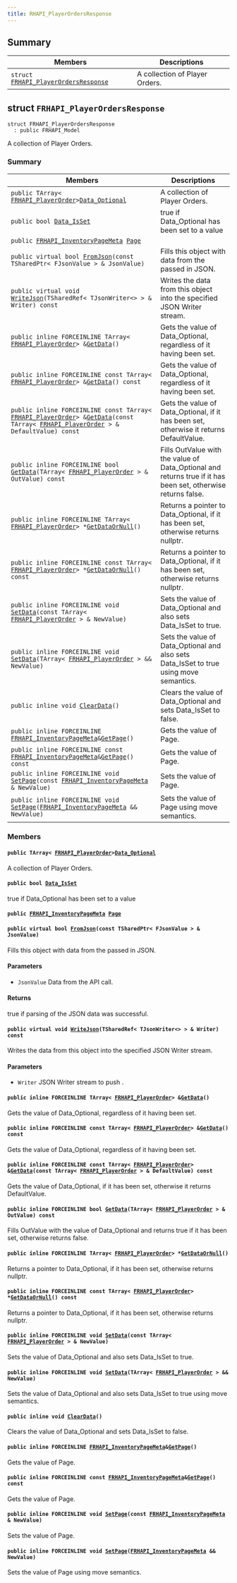 ```yaml
---
title: RHAPI_PlayerOrdersResponse
---
```


## Summary

 Members                        | Descriptions                                
--------------------------------|---------------------------------------------
`struct `[`FRHAPI_PlayerOrdersResponse`](#structFRHAPI__PlayerOrdersResponse) | A collection of Player Orders.

## struct `FRHAPI_PlayerOrdersResponse` <a id="structFRHAPI__PlayerOrdersResponse"></a>

```
struct FRHAPI_PlayerOrdersResponse
  : public FRHAPI_Model
```

A collection of Player Orders.

### Summary

 Members                        | Descriptions                                
--------------------------------|---------------------------------------------
`public TArray< `[`FRHAPI_PlayerOrder`](RHAPI_PlayerOrder.md#structFRHAPI__PlayerOrder)` > `[`Data_Optional`](#structFRHAPI__PlayerOrdersResponse_1a9b5ab0f08df600c223c5be96df84401d) | A collection of Player Orders.
`public bool `[`Data_IsSet`](#structFRHAPI__PlayerOrdersResponse_1a53ee2928956e233c882bcc3352ae89ac) | true if Data_Optional has been set to a value
`public `[`FRHAPI_InventoryPageMeta`](RHAPI_InventoryPageMeta.md#structFRHAPI__InventoryPageMeta)` `[`Page`](#structFRHAPI__PlayerOrdersResponse_1a8a09919a81cb7fba37cf1166d9b60f2a) | 
`public virtual bool `[`FromJson`](#structFRHAPI__PlayerOrdersResponse_1a9dc4eaa4b221602b7da012d3c5be0b30)`(const TSharedPtr< FJsonValue > & JsonValue)` | Fills this object with data from the passed in JSON.
`public virtual void `[`WriteJson`](#structFRHAPI__PlayerOrdersResponse_1adb587156447ab4c9163ed9df3e4f7b22)`(TSharedRef< TJsonWriter<> > & Writer) const` | Writes the data from this object into the specified JSON Writer stream.
`public inline FORCEINLINE TArray< `[`FRHAPI_PlayerOrder`](RHAPI_PlayerOrder.md#structFRHAPI__PlayerOrder)` > & `[`GetData`](#structFRHAPI__PlayerOrdersResponse_1ab045213483afe73d019b530808e3a356)`()` | Gets the value of Data_Optional, regardless of it having been set.
`public inline FORCEINLINE const TArray< `[`FRHAPI_PlayerOrder`](RHAPI_PlayerOrder.md#structFRHAPI__PlayerOrder)` > & `[`GetData`](#structFRHAPI__PlayerOrdersResponse_1a71af1ce39ce924cdabfee9e61881892a)`() const` | Gets the value of Data_Optional, regardless of it having been set.
`public inline FORCEINLINE const TArray< `[`FRHAPI_PlayerOrder`](RHAPI_PlayerOrder.md#structFRHAPI__PlayerOrder)` > & `[`GetData`](#structFRHAPI__PlayerOrdersResponse_1a7d859c3a7660280f34d83157cc66fa8c)`(const TArray< `[`FRHAPI_PlayerOrder`](RHAPI_PlayerOrder.md#structFRHAPI__PlayerOrder)` > & DefaultValue) const` | Gets the value of Data_Optional, if it has been set, otherwise it returns DefaultValue.
`public inline FORCEINLINE bool `[`GetData`](#structFRHAPI__PlayerOrdersResponse_1ae189906187b2ec28bd3a1477edefd9b8)`(TArray< `[`FRHAPI_PlayerOrder`](RHAPI_PlayerOrder.md#structFRHAPI__PlayerOrder)` > & OutValue) const` | Fills OutValue with the value of Data_Optional and returns true if it has been set, otherwise returns false.
`public inline FORCEINLINE TArray< `[`FRHAPI_PlayerOrder`](RHAPI_PlayerOrder.md#structFRHAPI__PlayerOrder)` > * `[`GetDataOrNull`](#structFRHAPI__PlayerOrdersResponse_1aafe3c4a857674cdf478ff0ce564bcd89)`()` | Returns a pointer to Data_Optional, if it has been set, otherwise returns nullptr.
`public inline FORCEINLINE const TArray< `[`FRHAPI_PlayerOrder`](RHAPI_PlayerOrder.md#structFRHAPI__PlayerOrder)` > * `[`GetDataOrNull`](#structFRHAPI__PlayerOrdersResponse_1a64b7532f4dfd64f8d41bdcea2f4db157)`() const` | Returns a pointer to Data_Optional, if it has been set, otherwise returns nullptr.
`public inline FORCEINLINE void `[`SetData`](#structFRHAPI__PlayerOrdersResponse_1ae8577bc6652a1160378e17583a39ca19)`(const TArray< `[`FRHAPI_PlayerOrder`](RHAPI_PlayerOrder.md#structFRHAPI__PlayerOrder)` > & NewValue)` | Sets the value of Data_Optional and also sets Data_IsSet to true.
`public inline FORCEINLINE void `[`SetData`](#structFRHAPI__PlayerOrdersResponse_1a0a303294b3e0d67b1c111ae7c7436e9a)`(TArray< `[`FRHAPI_PlayerOrder`](RHAPI_PlayerOrder.md#structFRHAPI__PlayerOrder)` > && NewValue)` | Sets the value of Data_Optional and also sets Data_IsSet to true using move semantics.
`public inline void `[`ClearData`](#structFRHAPI__PlayerOrdersResponse_1ad6f65b52067db43d4ee56fcd0c3154be)`()` | Clears the value of Data_Optional and sets Data_IsSet to false.
`public inline FORCEINLINE `[`FRHAPI_InventoryPageMeta`](RHAPI_InventoryPageMeta.md#structFRHAPI__InventoryPageMeta)` & `[`GetPage`](#structFRHAPI__PlayerOrdersResponse_1ab1362e402edb52f4b86ca5786f49ee86)`()` | Gets the value of Page.
`public inline FORCEINLINE const `[`FRHAPI_InventoryPageMeta`](RHAPI_InventoryPageMeta.md#structFRHAPI__InventoryPageMeta)` & `[`GetPage`](#structFRHAPI__PlayerOrdersResponse_1a6be3f635c446a9be03264065ab9ad956)`() const` | Gets the value of Page.
`public inline FORCEINLINE void `[`SetPage`](#structFRHAPI__PlayerOrdersResponse_1a25e43ccfe9b8d1378bb9eee92225c181)`(const `[`FRHAPI_InventoryPageMeta`](RHAPI_InventoryPageMeta.md#structFRHAPI__InventoryPageMeta)` & NewValue)` | Sets the value of Page.
`public inline FORCEINLINE void `[`SetPage`](#structFRHAPI__PlayerOrdersResponse_1aa825f5011398e61418e897e5f61a277d)`(`[`FRHAPI_InventoryPageMeta`](RHAPI_InventoryPageMeta.md#structFRHAPI__InventoryPageMeta)` && NewValue)` | Sets the value of Page using move semantics.

### Members

#### `public TArray< `[`FRHAPI_PlayerOrder`](RHAPI_PlayerOrder.md#structFRHAPI__PlayerOrder)` > `[`Data_Optional`](#structFRHAPI__PlayerOrdersResponse_1a9b5ab0f08df600c223c5be96df84401d) <a id="structFRHAPI__PlayerOrdersResponse_1a9b5ab0f08df600c223c5be96df84401d"></a>

A collection of Player Orders.

#### `public bool `[`Data_IsSet`](#structFRHAPI__PlayerOrdersResponse_1a53ee2928956e233c882bcc3352ae89ac) <a id="structFRHAPI__PlayerOrdersResponse_1a53ee2928956e233c882bcc3352ae89ac"></a>

true if Data_Optional has been set to a value

#### `public `[`FRHAPI_InventoryPageMeta`](RHAPI_InventoryPageMeta.md#structFRHAPI__InventoryPageMeta)` `[`Page`](#structFRHAPI__PlayerOrdersResponse_1a8a09919a81cb7fba37cf1166d9b60f2a) <a id="structFRHAPI__PlayerOrdersResponse_1a8a09919a81cb7fba37cf1166d9b60f2a"></a>

#### `public virtual bool `[`FromJson`](#structFRHAPI__PlayerOrdersResponse_1a9dc4eaa4b221602b7da012d3c5be0b30)`(const TSharedPtr< FJsonValue > & JsonValue)` <a id="structFRHAPI__PlayerOrdersResponse_1a9dc4eaa4b221602b7da012d3c5be0b30"></a>

Fills this object with data from the passed in JSON.

#### Parameters
* `JsonValue` Data from the API call.

#### Returns
true if parsing of the JSON data was successful.

#### `public virtual void `[`WriteJson`](#structFRHAPI__PlayerOrdersResponse_1adb587156447ab4c9163ed9df3e4f7b22)`(TSharedRef< TJsonWriter<> > & Writer) const` <a id="structFRHAPI__PlayerOrdersResponse_1adb587156447ab4c9163ed9df3e4f7b22"></a>

Writes the data from this object into the specified JSON Writer stream.

#### Parameters
* `Writer` JSON Writer stream to push .

#### `public inline FORCEINLINE TArray< `[`FRHAPI_PlayerOrder`](RHAPI_PlayerOrder.md#structFRHAPI__PlayerOrder)` > & `[`GetData`](#structFRHAPI__PlayerOrdersResponse_1ab045213483afe73d019b530808e3a356)`()` <a id="structFRHAPI__PlayerOrdersResponse_1ab045213483afe73d019b530808e3a356"></a>

Gets the value of Data_Optional, regardless of it having been set.

#### `public inline FORCEINLINE const TArray< `[`FRHAPI_PlayerOrder`](RHAPI_PlayerOrder.md#structFRHAPI__PlayerOrder)` > & `[`GetData`](#structFRHAPI__PlayerOrdersResponse_1a71af1ce39ce924cdabfee9e61881892a)`() const` <a id="structFRHAPI__PlayerOrdersResponse_1a71af1ce39ce924cdabfee9e61881892a"></a>

Gets the value of Data_Optional, regardless of it having been set.

#### `public inline FORCEINLINE const TArray< `[`FRHAPI_PlayerOrder`](RHAPI_PlayerOrder.md#structFRHAPI__PlayerOrder)` > & `[`GetData`](#structFRHAPI__PlayerOrdersResponse_1a7d859c3a7660280f34d83157cc66fa8c)`(const TArray< `[`FRHAPI_PlayerOrder`](RHAPI_PlayerOrder.md#structFRHAPI__PlayerOrder)` > & DefaultValue) const` <a id="structFRHAPI__PlayerOrdersResponse_1a7d859c3a7660280f34d83157cc66fa8c"></a>

Gets the value of Data_Optional, if it has been set, otherwise it returns DefaultValue.

#### `public inline FORCEINLINE bool `[`GetData`](#structFRHAPI__PlayerOrdersResponse_1ae189906187b2ec28bd3a1477edefd9b8)`(TArray< `[`FRHAPI_PlayerOrder`](RHAPI_PlayerOrder.md#structFRHAPI__PlayerOrder)` > & OutValue) const` <a id="structFRHAPI__PlayerOrdersResponse_1ae189906187b2ec28bd3a1477edefd9b8"></a>

Fills OutValue with the value of Data_Optional and returns true if it has been set, otherwise returns false.

#### `public inline FORCEINLINE TArray< `[`FRHAPI_PlayerOrder`](RHAPI_PlayerOrder.md#structFRHAPI__PlayerOrder)` > * `[`GetDataOrNull`](#structFRHAPI__PlayerOrdersResponse_1aafe3c4a857674cdf478ff0ce564bcd89)`()` <a id="structFRHAPI__PlayerOrdersResponse_1aafe3c4a857674cdf478ff0ce564bcd89"></a>

Returns a pointer to Data_Optional, if it has been set, otherwise returns nullptr.

#### `public inline FORCEINLINE const TArray< `[`FRHAPI_PlayerOrder`](RHAPI_PlayerOrder.md#structFRHAPI__PlayerOrder)` > * `[`GetDataOrNull`](#structFRHAPI__PlayerOrdersResponse_1a64b7532f4dfd64f8d41bdcea2f4db157)`() const` <a id="structFRHAPI__PlayerOrdersResponse_1a64b7532f4dfd64f8d41bdcea2f4db157"></a>

Returns a pointer to Data_Optional, if it has been set, otherwise returns nullptr.

#### `public inline FORCEINLINE void `[`SetData`](#structFRHAPI__PlayerOrdersResponse_1ae8577bc6652a1160378e17583a39ca19)`(const TArray< `[`FRHAPI_PlayerOrder`](RHAPI_PlayerOrder.md#structFRHAPI__PlayerOrder)` > & NewValue)` <a id="structFRHAPI__PlayerOrdersResponse_1ae8577bc6652a1160378e17583a39ca19"></a>

Sets the value of Data_Optional and also sets Data_IsSet to true.

#### `public inline FORCEINLINE void `[`SetData`](#structFRHAPI__PlayerOrdersResponse_1a0a303294b3e0d67b1c111ae7c7436e9a)`(TArray< `[`FRHAPI_PlayerOrder`](RHAPI_PlayerOrder.md#structFRHAPI__PlayerOrder)` > && NewValue)` <a id="structFRHAPI__PlayerOrdersResponse_1a0a303294b3e0d67b1c111ae7c7436e9a"></a>

Sets the value of Data_Optional and also sets Data_IsSet to true using move semantics.

#### `public inline void `[`ClearData`](#structFRHAPI__PlayerOrdersResponse_1ad6f65b52067db43d4ee56fcd0c3154be)`()` <a id="structFRHAPI__PlayerOrdersResponse_1ad6f65b52067db43d4ee56fcd0c3154be"></a>

Clears the value of Data_Optional and sets Data_IsSet to false.

#### `public inline FORCEINLINE `[`FRHAPI_InventoryPageMeta`](RHAPI_InventoryPageMeta.md#structFRHAPI__InventoryPageMeta)` & `[`GetPage`](#structFRHAPI__PlayerOrdersResponse_1ab1362e402edb52f4b86ca5786f49ee86)`()` <a id="structFRHAPI__PlayerOrdersResponse_1ab1362e402edb52f4b86ca5786f49ee86"></a>

Gets the value of Page.

#### `public inline FORCEINLINE const `[`FRHAPI_InventoryPageMeta`](RHAPI_InventoryPageMeta.md#structFRHAPI__InventoryPageMeta)` & `[`GetPage`](#structFRHAPI__PlayerOrdersResponse_1a6be3f635c446a9be03264065ab9ad956)`() const` <a id="structFRHAPI__PlayerOrdersResponse_1a6be3f635c446a9be03264065ab9ad956"></a>

Gets the value of Page.

#### `public inline FORCEINLINE void `[`SetPage`](#structFRHAPI__PlayerOrdersResponse_1a25e43ccfe9b8d1378bb9eee92225c181)`(const `[`FRHAPI_InventoryPageMeta`](RHAPI_InventoryPageMeta.md#structFRHAPI__InventoryPageMeta)` & NewValue)` <a id="structFRHAPI__PlayerOrdersResponse_1a25e43ccfe9b8d1378bb9eee92225c181"></a>

Sets the value of Page.

#### `public inline FORCEINLINE void `[`SetPage`](#structFRHAPI__PlayerOrdersResponse_1aa825f5011398e61418e897e5f61a277d)`(`[`FRHAPI_InventoryPageMeta`](RHAPI_InventoryPageMeta.md#structFRHAPI__InventoryPageMeta)` && NewValue)` <a id="structFRHAPI__PlayerOrdersResponse_1aa825f5011398e61418e897e5f61a277d"></a>

Sets the value of Page using move semantics.

